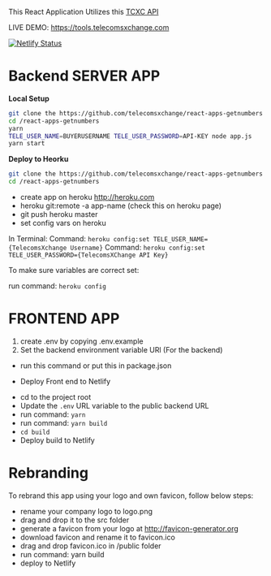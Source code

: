 This React Application Utilizes this [TCXC API](https://documenter.getpostman.com/view/5344044/SVtbPk6K?version=latest#e3ab2e21-a698-452f-b0ef-d59872dbafba)

LIVE DEMO: https://tools.telecomsxchange.com 

[![Netlify Status](https://api.netlify.com/api/v1/badges/34c81db9-754c-4b56-99d4-f394065bd1f1/deploy-status)](https://app.netlify.com/sites/eloquent-joliot-0821de/deploys)


# Backend SERVER APP

**Local Setup**

```bash  
git clone the https://github.com/telecomsxchange/react-apps-getnumbers 
cd /react-apps-getnumbers
yarn
TELE_USER_NAME=BUYERUSERNAME TELE_USER_PASSWORD=API-KEY node app.js
yarn start

```


**Deploy to Heorku**


```bash  
git clone the https://github.com/telecomsxchange/react-apps-getnumbers 
cd /react-apps-getnumbers

```
- create app on heroku http://heroku.com 
- heroku git:remote -a app-name (check this on heroku page)
- git push heroku master
- set config vars on heroku 

In Terminal:
Command: `heroku config:set TELE_USER_NAME={TelecomsXchange Username}`
Command: `heroku config:set TELE_USER_PASSWORD={TelecomsXChange API Key}`

To make sure variables are correct set:

run command: `heroku config`



# FRONTEND APP

1. create .env by copying .env.example 
2. Set the backend environment variable URl (For the backend)


* run this command or put this in package.json


* Deploy Front end to Netlify

- cd to the project root
- Update the `.env` URL variable to the public backend URL
- run command: `yarn`
- run command: `yarn build`
- `cd build`
- Deploy build to Netlify 


# Rebranding


To rebrand this app using your logo and own favicon, follow below steps:

- rename your company logo to logo.png
- drag and drop it to the src folder
- generate a favicon from your logo at http://favicon-generator.org
- download favicon and rename it to favicon.ico 
- drag and drop favicon.ico in /public folder
- run command: yarn build
- deploy to Netlify 












